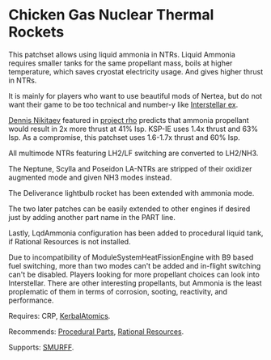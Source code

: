 Chicken Gas Nuclear Thermal Rockets
=========

This patchset allows using liquid ammonia in NTRs. Liquid Ammonia requires
smaller tanks for the same propellant mass, boils at higher temperature, which
saves cryostat electricity usage. And gives higher thrust in NTRs.

It is mainly for players who want to use beautiful mods of Nertea, but do not 
want their game to be too technical and number-y like [Interstellar ex][3].

[Dennis Nikitaev][1] featured in [project rho][2] predicts that ammonia 
propellant would result in 2x more thrust at 41% Isp. KSP-IE uses 1.4x thrust 
and 63% Isp. As a compromise, this patchset uses 1.6-1.7x thrust and 60% Isp.

[1]: https://web.archive.org/web/20220120112222/https://nets2021.ornl.gov/wp-content/uploads/gravity_forms/12-b63a96649a525ab5aa39d607840d9d9f/2021/04/In-Situ-Propellant-for-NTP-Engines.pdf
[2]: http://www.projectrho.com/public_html/rocket/enginelist2.php
[3]: https://forum.kerbalspaceprogram.com/index.php?/topic/172026-*

All multimode NTRs featuring LH2/LF switching are converted to LH2/NH3.

The Neptune, Scylla and Poseidon LA-NTRs are stripped of their oxidizer 
augmented mode and given NH3 modes instead.

The Deliverance lightbulb rocket has been extended with ammonia mode.

The two later patches can be easily extended to other engines if desired
just by adding another part name in the PART line.

Lastly, LqdAmmonia configuration has been added to procedural liquid tank,
if Rational Resources is not installed.

Due to incompatibility of ModuleSystemHeatFissionEngine with B9 based fuel 
switching, more than two modes can't be added and in-flight switching can't be 
disabled. Players looking for more propellant choices can look into 
Interstellar. There are other interesting propellants, but Ammonia is the least 
proplematic of them in terms of corrosion, sooting, reactivity, and 
performance.

Requires: CRP,
[KerbalAtomics](https://spacedock.info/mod/710/Kerbal%20Atomics).

Recommends:
[Procedural Parts](https://forum.kerbalspaceprogram.com/index.php?/topic/204080-*/),
[Rational Resources](https://forum.kerbalspaceprogram.com/index.php?/topic/184875-*/).

Supports: [SMURFF](https://forum.kerbalspaceprogram.com/index.php?/topic/117992-17-19-smurff-simple-module-adjustments-for-real-ish-fuel-mass-fractions-191-02019-nov-12/).
